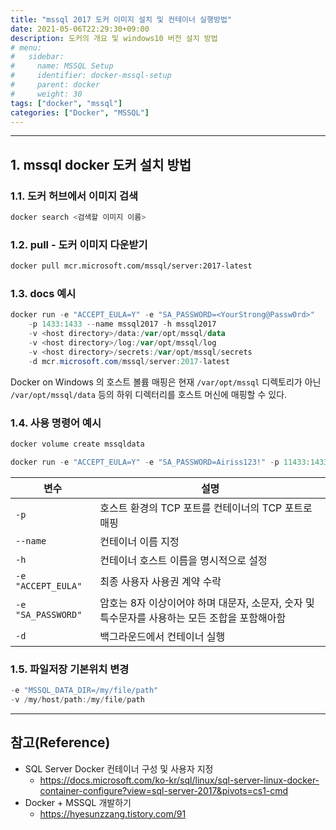 ```yaml
---
title: "mssql 2017 도커 이미지 설치 및 컨테이너 실행방법"
date: 2021-05-06T22:29:30+09:00
description: 도커의 개요 및 windows10 버전 설치 방법
# menu:
#   sidebar:
#     name: MSSQL Setup
#     identifier: docker-mssql-setup
#     parent: docker
#     weight: 30
tags: ["docker", "mssql"]
categories: ["Docker", "MSSQL"]
---
```



---

## 1. mssql docker 도커 설치 방법

### 1.1. 도커 허브에서 이미지 검색

```bash
docker search <검색할 이미지 이름>
```

### 1.2. pull - 도커 이미지 다운받기

```bash
docker pull mcr.microsoft.com/mssql/server:2017-latest
```

### 1.3. docs 예시

```powershell
docker run -e "ACCEPT_EULA=Y" -e "SA_PASSWORD=<YourStrong@Passw0rd>"
    -p 1433:1433 --name mssql2017 -h mssql2017
    -v <host directory>/data:/var/opt/mssql/data
    -v <host directory>/log:/var/opt/mssql/log
    -v <host directory>/secrets:/var/opt/mssql/secrets
    -d mcr.microsoft.com/mssql/server:2017-latest
```

Docker on Windows 의 호스트 볼륨 매핑은 현재 `/var/opt/mssql` 디렉토리가 아닌
`/var/opt/mssql/data` 등의 하위 디렉터리를 호스트 머신에 매핑할 수 있다.

### 1.4. 사용 명령어 예시

```bash
docker volume create mssqldata
```

```powershell
docker run -e "ACCEPT_EULA=Y" -e "SA_PASSWORD=Airiss123!" -p 11433:1433 --name mssql2017_1 -h mssql2017_1 -v mssqldata:/var/opt/mssql/data -d mcr.microsoft.com/mssql/server:2017-latest
```

|변수|설명|
|---|---|
|`-p`|호스트 환경의 TCP 포트를 컨테이너의 TCP 포트로 매핑|
|`--name`|컨테이너 이름 지정|
|`-h`|컨테이너 호스트 이름을 명시적으로 설정|
|`-e "ACCEPT_EULA"`|최종 사용자 사용권 계약 수락|
|`-e "SA_PASSWORD"`|암호는 8자 이상이어야 하며 대문자, 소문자, 숫자 및 특수문자를 사용하는 모든 조합을 포함해아함|
|`-d`|백그라운드에서 컨테이너 실행|


### 1.5. 파일저장 기본위치 변경

```powershell
-e "MSSQL_DATA_DIR=/my/file/path"
-v /my/host/path:/my/file/path
```


---

## 참고(Reference)

- SQL Server Docker 컨테이너 구성 및 사용자 지정
    - https://docs.microsoft.com/ko-kr/sql/linux/sql-server-linux-docker-container-configure?view=sql-server-2017&pivots=cs1-cmd
- Docker + MSSQL 개발하기
  - https://hyesunzzang.tistory.com/91
